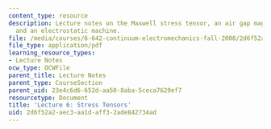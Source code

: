```yaml
---
content_type: resource
description: Lecture notes on the Maxwell stress tensor, an air gap magnetic machine,
  and an electrostatic machine.
file: /media/courses/6-642-continuum-electromechanics-fall-2008/2d6f52a2aec3aa1daff32ade842734ad_lec06_f08.pdf
file_type: application/pdf
learning_resource_types:
- Lecture Notes
ocw_type: OCWFile
parent_title: Lecture Notes
parent_type: CourseSection
parent_uid: 23e4c6d6-652d-aa50-8aba-5ceca7629ef7
resourcetype: Document
title: 'Lecture 6: Stress Tensors'
uid: 2d6f52a2-aec3-aa1d-aff3-2ade842734ad
---
```

